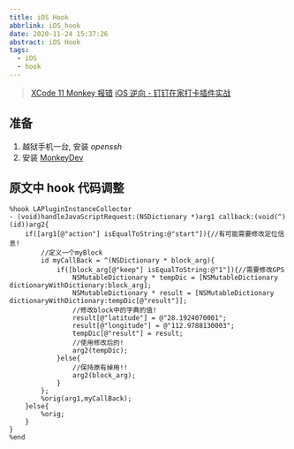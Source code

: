 ```yaml
---
title: iOS Hook
abbrlink: iOS_hook
date: 2020-11-24 15:37:26
abstract: iOS Hook
tags:
  - iOS
  - hook
---
```


> [XCode 11 Monkey 报错](https://iosre.com/t/monkey/16017)
> [iOS 逆向 - 钉钉在家打卡插件实战](https://juejin.cn/post/6844904093790502919#heading-23)

## 准备

1. 越狱手机一台, 安装 *openssh*
2. 安装 [MonkeyDev](https://github.com/AloneMonkey/MonkeyDev/wiki/安装)

## 原文中 hook 代码调整

```shell
%hook LAPluginInstanceCollector
- (void)handleJavaScriptRequest:(NSDictionary *)arg1 callback:(void(^)(id))arg2{
    if([arg1[@"action"] isEqualToString:@"start"]){//有可能需要修改定位信息!
        //定义一个myBlock
        id myCallBack = ^(NSDictionary * block_arg){
            if([block_arg[@"keep"] isEqualToString:@"1"]){//需要修改GPS
                NSMutableDictionary * tempDic = [NSMutableDictionary dictionaryWithDictionary:block_arg];
                NSMutableDictionary * result = [NSMutableDictionary dictionaryWithDictionary:tempDic[@"result"]];
                //修改block中的字典的值!
                result[@"latitude"] = @"28.1924070001";
                result[@"longitude"] = @"112.9788130003";
                tempDic[@"result"] = result;
                //使用修改后的!
                arg2(tempDic);
            }else{
                //保持原有掉用!!
                arg2(block_arg);
            }
        };
        %orig(arg1,myCallBack);
    }else{
        %orig;
    }
}
%end
```
